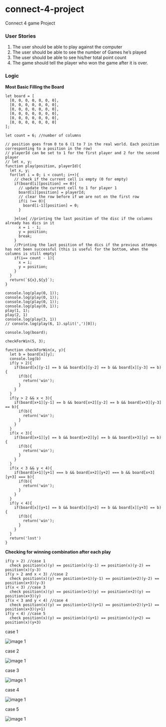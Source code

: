 # connect-4-project
Connect 4 game Project 

### User Stories

1. The user should be able to play against the computer
2. The user should be able to see the number of Games he’s played
3. The user should be able to see his/her total point count
4. The game should tell the player who won the game after it is over.


### Logic
**Most Basic Filling the Board**
```
let board = [
  [0, 0, 0, 0, 0, 0, 0], 
  [0, 0, 0, 0, 0, 0, 0], 
  [0, 0, 0, 0, 0, 0, 0], 
  [0, 0, 0, 0, 0, 0, 0], 
  [0, 0, 0, 0, 0, 0, 0], 
  [0, 0, 0, 0, 0, 0, 0]
];

let count = 6; //number of columns

// position goes from 0 to 6 (1 to 7 in the real world. Each position corresponting to a position in the row)
// playerId can be set to 1 for the first player and 2 for the second player
// let x, y;
function play(position, playerId){
  let x, y;
  for(let i = 0; i < count; i++){
    // check if the current cell is empty (0 for empty)
    if(board[i][position] == 0){
      // update the current cell to 1 for player 1
      board[i][position] = playerId;
      // clear the row before if we are not on the first row
      if(i !== 0){
        board[i-1][position] = 0;
      }
      
    }else{ //printing the last position of the disc if the columns already has dics in it
      x = i - 1;
      y = position;
      break;
    }
    //Printing the last position of the dics if the previous attemps has not been successful (this is useful for the bottom, when the columns is still empty)
    if(i== count - 1){
      x = i;
      y = position;
    }
  }
  return(`${x},${y}`);
}

console.log(play(0, 1));
console.log(play(0, 1));
console.log(play(0, 1));
console.log(play(0, 1));
play(1, 1);
play(2, 1)
console.log(play(3, 1))
// console.log(play(6, 1).split(',')[0]);

console.log(board);

checkForWin(5, 3);

function checkForWin(x, y){
  let b = board[x][y];
  console.log(b)
  if(y > 2){
    if(board[x][y-1] == b && board[x][y-2] == b && board[x][y-3] == b){
      if(b){
        return('win');
      }
    }
  }
  if(y > 2 && x < 3){
    if(board[x+1][y-1] == b && board[x+2][y-2] == b && board[x+3][y-3] == b){
      if(b){
        return('win');
      }
    }
  }
  if(x < 3){
    if(board[x+1][y] == b && board[x+2][y] == b && board[x+3][y] == b){
      if(b){
        return('win');
      }
    }
  }
  if(x < 3 && y < 4){
    if(board[x+1][y+1] === b && board[x+2][y+2] === b && board[x+3][y+3] === b){
      if(b){
        return('win');
      }
    }
  }
  if(y < 4){
    if(board[x][y+1] == b && board[x][y+2] == b && board[x][y+3] == b){
      if(b){
        return('win');
      }
    }
  }
  return('lost')
}
```
**Checking for winning combination after each play**

```
if(y > 2) //case 1
  check position(x)(y) == position(x)(y-1) == position(x)(y-2) == position(x)(y-3)
if(y > 2 and x < 3) //case 2
  check position(x)(y) == position(x+1)(y-1) == position(x+2)(y-2) == position(x+3)(y-3)
if(x < 3) //case 3
  check position(x)(y) == position(x+1)(y) == position(x+2)(y) == position(x+3)(y)
if(x < 3 and y < 4) //case 4
  check position(x)(y) == position(x+1)(y+1) == position(x+2)(y+1) == position(x+3)(y+1)
if(y < 4) //case 5
  check position(x)(y) == position(x)(y+1) == position(x)(y+2) == position(x)(y+3)
```
case 1

![image 1](https://raw.githubusercontent.com/dnicolef/connect-4-project/master/leftward.PNG)

case 2

![image 1](https://raw.githubusercontent.com/dnicolef/connect-4-project/master/downward.PNG)

case 3

![image 1](https://raw.githubusercontent.com/dnicolef/connect-4-project/master/leftleft.PNG)

case 4

![image 1](https://raw.githubusercontent.com/dnicolef/connect-4-project/master/rightright.PNG)

case 5

![image 1](https://raw.githubusercontent.com/dnicolef/connect-4-project/master/rightward.PNG)
